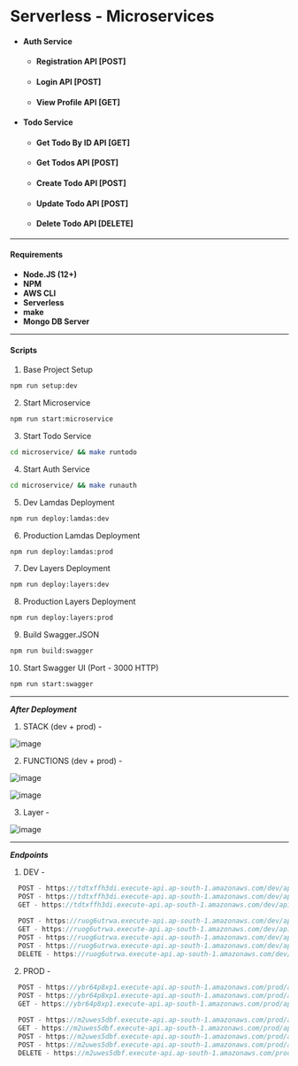 # Serverless - Microservices

- #### Auth Service
  - #### Registration API [POST]
  - #### Login API [POST]
  - #### View Profile API [GET]
- #### Todo Service
  - #### Get Todo By ID API [GET]
  - #### Get Todos API [POST]
  - #### Create Todo API [POST]
  - #### Update Todo API [POST]
  - #### Delete Todo API [DELETE]

---

#### Requirements

- **Node.JS (12+)**
- **NPM**
- **AWS CLI**
- **Serverless**
- **make**
- **Mongo DB Server**

---

#### Scripts

1. Base Project Setup

```sh
npm run setup:dev
```

2. Start Microservice

```sh
npm run start:microservice
```

3. Start Todo Service

```sh
cd microservice/ && make runtodo
```

4. Start Auth Service

```sh
cd microservice/ && make runauth
```

5. Dev Lamdas Deployment

```sh
npm run deploy:lamdas:dev
```

6. Production Lamdas Deployment

```sh
npm run deploy:lamdas:prod
```

7. Dev Layers Deployment

```sh
npm run deploy:layers:dev
```

8. Production Layers Deployment

```sh
npm run deploy:layers:prod
```

9. Build Swagger.JSON

```sh
npm run build:swagger
```

10. Start Swagger UI (Port - 3000 HTTP)

```sh
npm run start:swagger
```

---

**_After Deployment_**

1. STACK (dev + prod) - 

![image](https://user-images.githubusercontent.com/54475009/134966211-8e26e83e-b024-4125-b8f9-e84381eb976b.png)

2. FUNCTIONS (dev + prod) -

![image](https://user-images.githubusercontent.com/54475009/134966379-1dab85ad-193a-48ce-bbfd-181e80749a87.png)

![image](https://user-images.githubusercontent.com/54475009/134966980-7fc79181-bbea-4d1e-ba7b-08fb2fc3cfac.png)

3. Layer - 

![image](https://user-images.githubusercontent.com/54475009/134966587-91c4ae41-8076-4cff-bcb6-3468ecb6cda3.png)

---

**_Endpoints_**

1. DEV - 
```js
  POST - https://tdtxffh3di.execute-api.ap-south-1.amazonaws.com/dev/api/register
  POST - https://tdtxffh3di.execute-api.ap-south-1.amazonaws.com/dev/api/login
  GET - https://tdtxffh3di.execute-api.ap-south-1.amazonaws.com/dev/api/profile
  
  POST - https://ruog6utrwa.execute-api.ap-south-1.amazonaws.com/dev/api/gettodos
  GET - https://ruog6utrwa.execute-api.ap-south-1.amazonaws.com/dev/api/gettodo/{id}
  POST - https://ruog6utrwa.execute-api.ap-south-1.amazonaws.com/dev/api/createtodo
  POST - https://ruog6utrwa.execute-api.ap-south-1.amazonaws.com/dev/api/updatetodo/{id}
  DELETE - https://ruog6utrwa.execute-api.ap-south-1.amazonaws.com/dev/api/deletetodo/{id}
```

2. PROD - 
```js
  POST - https://ybr64p8xp1.execute-api.ap-south-1.amazonaws.com/prod/api/register
  POST - https://ybr64p8xp1.execute-api.ap-south-1.amazonaws.com/prod/api/login
  GET - https://ybr64p8xp1.execute-api.ap-south-1.amazonaws.com/prod/api/profile
  
  POST - https://m2uwes5dbf.execute-api.ap-south-1.amazonaws.com/prod/api/gettodos
  GET - https://m2uwes5dbf.execute-api.ap-south-1.amazonaws.com/prod/api/gettodo/{id}
  POST - https://m2uwes5dbf.execute-api.ap-south-1.amazonaws.com/prod/api/createtodo
  POST - https://m2uwes5dbf.execute-api.ap-south-1.amazonaws.com/prod/api/updatetodo/{id}
  DELETE - https://m2uwes5dbf.execute-api.ap-south-1.amazonaws.com/prod/api/deletetodo/{id}
```

